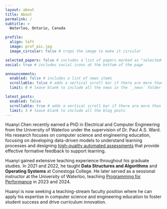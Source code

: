 ```yaml
---
layout: about
title: About
permalink: /
subtitle: >
  Waterloo, Ontario, Canada

profile:
  align: left
  image: prof_pic.jpg
  image_circular: false # crops the image to make it circular

selected_papers: false # includes a list of papers marked as "selected={true}"
social: true # includes social icons at the bottom of the page

announcements:
  enabled: false # includes a list of news items
  scrollable: false # adds a vertical scroll bar if there are more than 3 news items
  limit: 0 # leave blank to include all the news in the `_news` folder

latest_posts:
  enabled: false
  scrollable: true # adds a vertical scroll bar if there are more than 3 new posts items
  limit: 3 # leave blank to include all the blog posts
---
```


Huanyi Chen recently earned a PhD in Electrical and Computer Engineering from
the University of Waterloo under the supervision of Dr. Paul A.S. Ward. His
research focuses on computer science and engineering education, focusing on
developing data-driven models to understand learning processes and designing
[high-quality automated assessments](<https://www.socassess.org/>) that provide
effective formative feedback to support learning.

Huanyi gained extensive teaching experience throughout his graduate studies. In
2021 and 2022, he taught **Data Structures and Algorithms** and **Operating
Systems** at Conestoga College. He later served as a sessional instructor at the
University of Waterloo, teaching [Programming for
Performance](<https://github.com/h365chen/ece459>) in 2023 and 2024.

Huanyi is now seeking a teaching-stream faculty position where he can apply his
expertise in computer science and engineering education to foster student
success and drive curriculum innovation.
